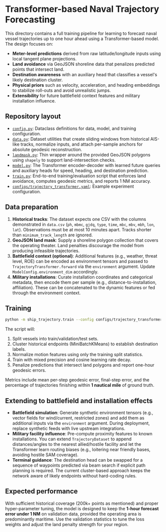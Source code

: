 # Transformer-based Naval Trajectory Forecasting

This directory contains a full training pipeline for learning to forecast naval vessel trajectories up to one hour ahead using a Transformer-based model. The design focuses on:

- **Meter-level predictions** derived from raw latitude/longitude inputs using local tangent plane projections.
- **Land avoidance** via GeoJSON shoreline data that penalizes predicted points that intersect land.
- **Destination awareness** with an auxiliary head that classifies a vessel's likely destination cluster.
- **Physical priors** such as velocity, acceleration, and heading embeddings to stabilize roll-outs and avoid unrealistic jumps.
- **Extensibility** for future battlefield context features and military installation influence.

## Repository layout

- [`config.py`](config.py): Dataclass definitions for data, model, and training configuration.
- [`data.py`](data.py): Dataset utilities that create sliding windows from historical AIS-like tracks, normalize inputs, and attach per-sample anchors for absolute geodesic reconstruction.
- [`landmask.py`](landmask.py): Thin wrapper around the provided GeoJSON polygons using `shapely` to support land-intersection checks.
- [`model.py`](model.py): The Transformer encoder-decoder with learned future queries and auxiliary heads for speed, heading, and destination prediction.
- [`train.py`](train.py): End-to-end training/evaluation script that enforces land avoidance, computes geodesic metrics, and reports 1 NM accuracy.
- [`configs/trajectory_transformer.yaml`](../configs/trajectory_transformer.yaml): Example experiment configuration.

## Data preparation

1. **Historical tracks**: The dataset expects one CSV with the columns demonstrated in `data.csv` (`ph`, `mbmc`, `gjdq`, `type`, `time`, `mbc`, `mbv`, `mbh`, `lon`, `lat`). Observations must be at most 10 minutes apart. Tracks shorter than `minimum_track_length` are ignored.
2. **GeoJSON land mask**: Supply a shoreline polygon collection that covers the operating theater. Land penalties discourage the model from producing infeasible trajectories.
3. **Battlefield context (optional)**: Additional features (e.g., weather, threat level, ROE) can be encoded as environment tensors and passed to `TrajectoryTransformer.forward` via the `environment` argument. Update `ModelConfig.environment_dim` accordingly.
4. **Military installations**: Curate installation coordinates and categorical metadata, then encode them per sample (e.g., distance-to-installation, affiliation). These can be concatenated to the dynamic features or fed through the environment context.

## Training

```bash
python -m ship_trajectory.train --config configs/trajectory_transformer.yaml --output outputs/exp1
```

The script will:

1. Split vessels into train/validation/test sets.
2. Cluster historical endpoints (MiniBatchKMeans) to establish destination labels.
3. Normalize motion features using only the training split statistics.
4. Train with mixed precision and cosine learning rate decay.
5. Penalize predictions that intersect land polygons and report one-hour geodesic errors.

Metrics include mean per-step geodesic error, final-step error, and the percentage of trajectories finishing within **1 nautical mile** of ground truth.

## Extending to battlefield and installation effects

- **Battlefield simulation**: Generate synthetic environment tensors (e.g., vector fields for wind/current, restricted zones) and add them as additional inputs via the `environment` argument. During deployment, replace synthetic feeds with live upstream integrations.
- **Military facility influence**: Pre-compute proximity features to known installations. You can extend `TrajectoryDataset` to append distances/angles to the nearest allied/hostile facility and let the Transformer learn routing biases (e.g., loitering near friendly bases, avoiding hostile SAM coverage).
- **Terminal guidance**: The destination head can be swapped for a sequence of waypoints predicted via beam search if explicit path planning is required. The current cluster-based approach keeps the network aware of likely endpoints without hard-coding rules.

## Expected performance

With sufficient historical coverage (200k+ points as mentioned) and proper hyper-parameter tuning, the model is designed to keep the **1-hour forecast error under 1 NM** on validation data, provided the operating area is predominantly maritime. Use the validation statistics to tune the loss weights and adjust the land penalty strength for your region.

